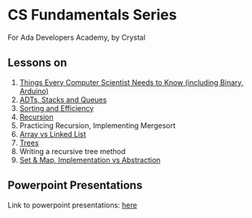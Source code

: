 # CS Fundamentals Series
For Ada Developers Academy, by Crystal

## Lessons on
1. [Things Every Computer Scientist Needs to Know (including Binary, Arduino)](https://docs.google.com/presentation/d/1pWMaZXnRAf8dxT0AcsogOjHZeKXbSmDjdR2CZtClsN0/edit#slide=id.p3)
1. [ADTs, Stacks and Queues](https://docs.google.com/presentation/d/1rsxjS8l4Lo21nskccyBH7Hap19NfL-D1BNGgiPlW0bc/edit)
1. [Sorting and Efficiency](https://docs.google.com/presentation/d/1elJdFGo1ZcEI8rcmWgbSUFS33b-DoB2z_cA1yRaM1ec/edit)
1. [Recursion](https://docs.google.com/presentation/d/1nnjCzrJ1-j-4t20Je0o5KgOa1-N53WQuOywApqsmqxc/edit#slide=id.p)
1. Practicing Recursion, Implementing Mergesort
1. [Array vs Linked List](https://docs.google.com/presentation/d/1-FASrGQ1o93yk2r6iqsra1marq-D8vXerHDYdPW0PO8/edit#slide=id.p)
1. [Trees](https://docs.google.com/presentation/d/1fZg27PvgsRCDd3vVkDH1Bc672na5dg5ZYyDw-FjeJY8/edit#slide=id.p)
1. Writing a recursive tree method
1. [Set & Map, Implementation vs Abstraction](https://docs.google.com/presentation/d/1lnIqUyvI49crrfIsOWLLUk0J6A_B6NkBappV1bUu64k/edit#slide=id.p)

## Powerpoint Presentations
Link to powerpoint presentations: [here](https://drive.google.com/drive/u/0/folders/0B3xlasEt9caBfi1wcHhDWU8zdThOWnVtaFlEQm12c3NMUk5YRkoxdU1RS1FBSGlpZkVtWXM)
